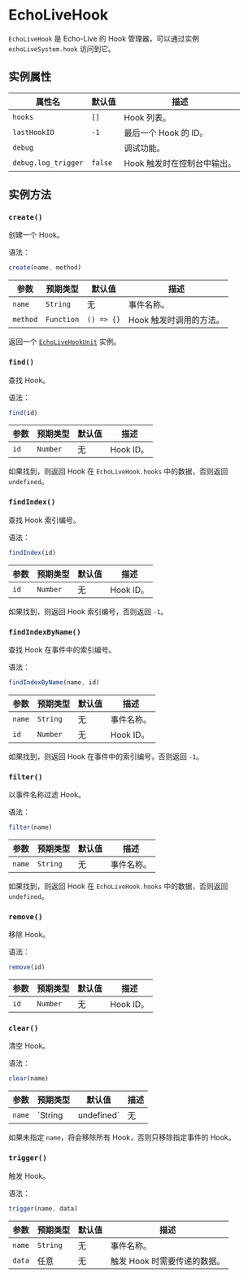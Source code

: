 # EchoLiveHook

`EchoLiveHook` 是 Echo-Live 的 Hook 管理器，可以通过实例 `echoLiveSystem.hook` 访问到它。

## 实例属性

| 属性名 | 默认值 | 描述 |
| - | - | - |
| `hooks` | `[]` | Hook 列表。 |
| `lastHookID` | `-1` | 最后一个 Hook 的 ID。 |
| `debug` | | 调试功能。 |
| `debug.log_trigger` | `false` | Hook 触发时在控制台中输出。 |

## 实例方法

### `create()`

创建一个 Hook。

语法：

``` js
create(name, method)
```

| 参数 | 预期类型 | 默认值 | 描述 |
| - | - | - | - |
| `name` | `String` | 无 | 事件名称。 |
| `method` | `Function` | `() => {}` | Hook 触发时调用的方法。 |

返回一个 [`EchoLiveHookUnit`](EchoLiveHookUnit.md) 实例。

### `find()`

查找 Hook。

语法：

``` js
find(id)
```

| 参数 | 预期类型 | 默认值 | 描述 |
| - | - | - | - |
| `id` | `Number` | 无 | Hook ID。 |

如果找到，则返回 Hook 在 `EchoLiveHook.hooks` 中的数据，否则返回 `undefined`。

### `findIndex()`

查找 Hook 索引编号。

语法：

``` js
findIndex(id)
```

| 参数 | 预期类型 | 默认值 | 描述 |
| - | - | - | - |
| `id` | `Number` | 无 | Hook ID。 |

如果找到，则返回 Hook 索引编号，否则返回 `-1`。

### `findIndexByName()`

查找 Hook 在事件中的索引编号。

语法：

``` js
findIndexByName(name, id)
```

| 参数 | 预期类型 | 默认值 | 描述 |
| - | - | - | - |
| `name` | `String` | 无 | 事件名称。 |
| `id` | `Number` | 无 | Hook ID。 |

如果找到，则返回 Hook 在事件中的索引编号，否则返回 `-1`。

### `filter()`

以事件名称过滤 Hook。

语法：

``` js
filter(name)
```

| 参数 | 预期类型 | 默认值 | 描述 |
| - | - | - | - |
| `name` | `String` | 无 | 事件名称。 |

如果找到，则返回 Hook 在 `EchoLiveHook.hooks` 中的数据，否则返回 `undefined`。

### `remove()`

移除 Hook。

语法：

``` js
remove(id)
```

| 参数 | 预期类型 | 默认值 | 描述 |
| - | - | - | - |
| `id` | `Number` | 无 | Hook ID。 |

### `clear()`

清空 Hook。

语法：

``` js
clear(name)
```

| 参数 | 预期类型 | 默认值 | 描述 |
| - | - | - | - |
| `name` | `String|undefined` | 无 | 事件名称。 |

如果未指定 `name`，将会移除所有 Hook，否则只移除指定事件的 Hook。

### `trigger()`

触发 Hook。

语法：

``` js
trigger(name, data)
```

| 参数 | 预期类型 | 默认值 | 描述 |
| - | - | - | - |
| `name` | `String` | 无 | 事件名称。 |
| `data` | 任意 | 无 | 触发 Hook 时需要传递的数据。 |